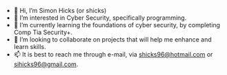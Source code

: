 - 👋 Hi, I’m Simon Hicks (or shicks)
- 👀 I’m interested in Cyber Security, specifically programming.
- 🌱 I’m currently learning the foundations of cyber security, by completing Comp Tia Security+.
- 💞️ I’m looking to collaborate on projects that will help me enhance and learn skills.
- 📫 It is best to reach me through e-mail, via shicks96@hotmail.com or sihicks96@gmail.com.

<!---
SHicks96/SHicks96 is a ✨ special ✨ repository because its `README.md` (this file) appears on your GitHub profile.
You can click the Preview link to take a look at your changes.
--->
